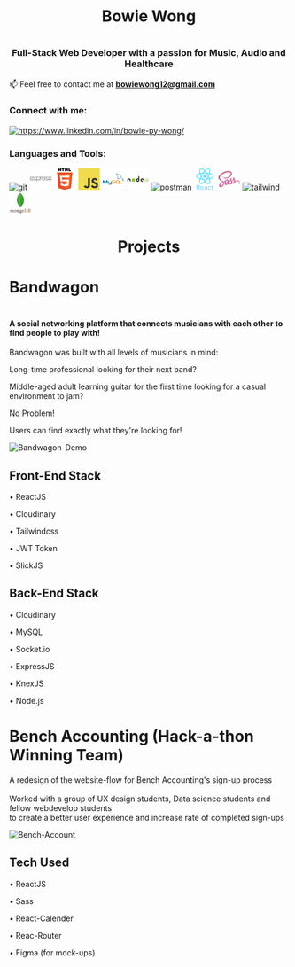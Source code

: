 <h1 align="center"> Bowie Wong <h1>

<h3 align="center">Full-Stack Web Developer with a passion for Music, Audio and Healthcare</h3>  
  
📫 Feel free to contact me at **bowiewong12@gmail.com**

<h3 align="left">Connect with me:</h3>
<p align="left">
<a href="https://linkedin.com/in/https://www.linkedin.com/in/bowie-py-wong/" target="blank"><img align="center" src="https://raw.githubusercontent.com/rahuldkjain/github-profile-readme-generator/master/src/images/icons/Social/linked-in-alt.svg" alt="https://www.linkedin.com/in/bowie-py-wong/" height="30" width="40" /></a>
</p>

<h3 align="left">Languages and Tools:</h3>
<p align="left">  <a href="https://git-scm.com/" target="_blank" rel="noreferrer"> <img src="https://www.vectorlogo.zone/logos/git-scm/git-scm-icon.svg" alt="git" width="40" height="40"/> </a> <a href="https://expressjs.com" target="_blank" rel="noreferrer"> <img src="https://raw.githubusercontent.com/devicons/devicon/master/icons/express/express-original-wordmark.svg" alt="express" width="40" height="40"/> </a><a href="https://www.w3.org/html/" target="_blank" rel="noreferrer"> <img src="https://raw.githubusercontent.com/devicons/devicon/master/icons/html5/html5-original-wordmark.svg" alt="html5" width="40" height="40"/> </a> <a href="https://developer.mozilla.org/en-US/docs/Web/JavaScript" target="_blank" rel="noreferrer"> <img src="https://raw.githubusercontent.com/devicons/devicon/master/icons/javascript/javascript-original.svg" alt="javascript" width="40" height="40"/> </a> <a href="https://www.mysql.com/" target="_blank" rel="noreferrer"> <img src="https://raw.githubusercontent.com/devicons/devicon/master/icons/mysql/mysql-original-wordmark.svg" alt="mysql" width="40" height="40"/> </a> <a href="https://nodejs.org" target="_blank" rel="noreferrer"> <img src="https://raw.githubusercontent.com/devicons/devicon/master/icons/nodejs/nodejs-original-wordmark.svg" alt="nodejs" width="40" height="40"/> </a> <a href="https://postman.com" target="_blank" rel="noreferrer"> <img src="https://www.vectorlogo.zone/logos/getpostman/getpostman-icon.svg" alt="postman" width="40" height="40"/> </a> <a href="https://reactjs.org/" target="_blank" rel="noreferrer"> <img src="https://raw.githubusercontent.com/devicons/devicon/master/icons/react/react-original-wordmark.svg" alt="react" width="40" height="40"/> </a> <a href="https://sass-lang.com" target="_blank" rel="noreferrer"> <img src="https://raw.githubusercontent.com/devicons/devicon/master/icons/sass/sass-original.svg" alt="sass" width="40" height="40"/> </a> <a href="https://tailwindcss.com/" target="_blank" rel="noreferrer"> <img src="https://www.vectorlogo.zone/logos/tailwindcss/tailwindcss-icon.svg" alt="tailwind" width="40" height="40"/> </a>  <a href="https://www.mongodb.com/" target="_blank" rel="noreferrer"> <img src="https://raw.githubusercontent.com/devicons/devicon/master/icons/mongodb/mongodb-original-wordmark.svg" alt="mongodb" width="40" height="40"/> </a> </p>


<h1 align='center'>Projects</h1>

<h1>Bandwagon<h1>

<h4>A social networking platform that connects musicians with each other to find people to play with! </h4>

<p>Bandwagon was built with all levels of musicians in mind:</p>
<p>Long-time professional looking for their next band?</p>
<p>Middle-aged adult learning guitar for the first time looking for a casual environment to jam?</p>
<p>No Problem!</p>
<p>Users can find exactly what they're looking for!</p>

<img src="https://res.cloudinary.com/dl2liojkl/image/upload/v1673649082/Recording_2023-01-13_at_14.31.00_dyyguh.gif" alt="Bandwagon-Demo"/>

<h2>Front-End Stack</h2>
<p> • ReactJS</p>
<p> • Cloudinary</p>
<p> • Tailwindcss</p>
<p> • JWT Token</p>
<p> • SlickJS</p>


<h2>Back-End Stack</h2>
<p> • Cloudinary</p>
<p> • MySQL</p>
<p> • Socket.io</p>
<p> • ExpressJS</p>
<p> • KnexJS</p>
<p> • Node.js<p>
  
<h1></h1>

<h1>Bench Accounting (Hack-a-thon Winning Team)</h1>

  <p>A redesign of the website-flow for Bench Accounting's sign-up process <br><br>
  Worked with a group of UX design students, Data science students and fellow webdevelop students <br>
  to create a better user experience and increase rate of completed sign-ups<p>

<img src="https://res.cloudinary.com/dl2liojkl/image/upload/v1675812371/Recording_2023-02-07_at_15.25.11_1_ciwwtg.gif" alt="Bench-Account"/>
  
<h2>Tech Used</h2>
<p> • ReactJS</p>
<p> • Sass</p>
<p> • React-Calender</p>
<p> • Reac-Router</p>
<p> • Figma (for mock-ups)</p>
 
